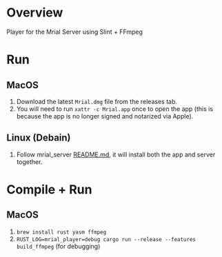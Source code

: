 # Overview
Player for the Mrial Server using Slint + FFmpeg

# Run

## MacOS

1. Download the latest `Mrial.dmg` file from the releases tab.
2. You will need to run `xattr -c Mrial.app` once to open the app (this is because the app is no longer signed and notarized via Apple).

## Linux (Debain)

1. Follow mrial_server [README.md](../mrial_server/README.md), it will install both the app and server together.

# Compile + Run

## MacOS
1. `brew install rust yasm ffmpeg`
2. `RUST_LOG=mrial_player=debug cargo run --release --features build_ffmpeg` (for debugging)

